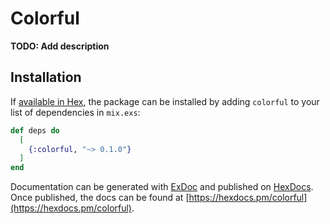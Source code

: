 # Colorful

**TODO: Add description**

## Installation

If [available in Hex](https://hex.pm/docs/publish), the package can be installed
by adding `colorful` to your list of dependencies in `mix.exs`:

```elixir
def deps do
  [
    {:colorful, "~> 0.1.0"}
  ]
end
```

Documentation can be generated with [ExDoc](https://github.com/elixir-lang/ex_doc)
and published on [HexDocs](https://hexdocs.pm). Once published, the docs can
be found at [https://hexdocs.pm/colorful](https://hexdocs.pm/colorful).

